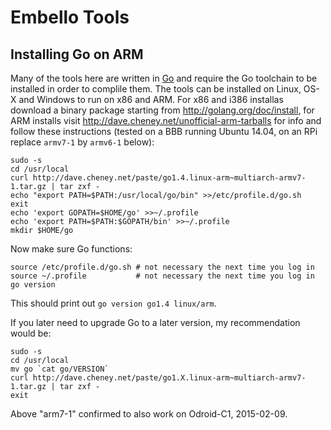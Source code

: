 Embello Tools
=============

Installing Go on ARM
--------------------

Many of the tools here are written in [Go](http://golang.org) and require the Go toolchain to be installed in order to complile
them. The tools can be installed on Linux, OS-X and Windows to run on x86 and ARM. For x86 and i386 installas download a binary
package starting from http://golang.org/doc/install, for ARM installs visit http://dave.cheney.net/unofficial-arm-tarballs for
info and follow these instructions (tested on a BBB running Ubuntu 14.04, on an RPi replace `armv7-1` by `armv6-1` below):
```
sudo -s
cd /usr/local
curl http://dave.cheney.net/paste/go1.4.linux-arm~multiarch-armv7-1.tar.gz | tar zxf -
echo "export PATH=$PATH:/usr/local/go/bin" >>/etc/profile.d/go.sh
exit
echo 'export GOPATH=$HOME/go' >>~/.profile
echo 'export PATH=$PATH:$GOPATH/bin' >>~/.profile
mkdir $HOME/go
```
Now make sure Go functions:
```
source /etc/profile.d/go.sh # not necessary the next time you log in
source ~/.profile           # not necessary the next time you log in
go version
```
This should print out `go version go1.4 linux/arm`.

If you later need to upgrade Go to a later version, my recommendation would be:
```
sudo -s
cd /usr/local
mv go `cat go/VERSION`
curl http://dave.cheney.net/paste/go1.X.linux-arm~multiarch-armv7-1.tar.gz | tar zxf -
exit
```

Above "arm7-1" confirmed to also work on Odroid-C1, 2015-02-09.
